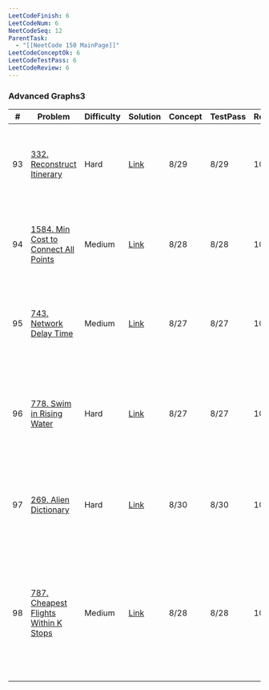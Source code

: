 ```yaml
---
LeetCodeFinish: 6
LeetCodeNum: 6
NeetCodeSeq: 12
ParentTask:
  - "[[NeetCode 150 MainPage]]"
LeetCodeConceptOk: 6
LeetCodeTestPass: 6
LeetCodeReview: 6
---
```


### Advanced Graphs3

| #   | Problem                                                                                                | Difficulty | Solution                                                              | Concept | TestPass | Review | Finish | Note                                                                                  |
| --- | ------------------------------------------------------------------------------------------------------ | ---------- | --------------------------------------------------------------------- | ------- | -------- | ------ | ------ | ------------------------------------------------------------------------------------- |
| 93  | [332. Reconstruct Itinerary](https://leetcode.com/problems/reconstruct-itinerary/)                     | Hard       | [Link](https://neetcode.io/solutions/reconstruct-itinerary)           | 8/29    | 8/29     | 10/22  | 10/22  | [[332. Reconstruct Itinerary - Main]] - **尤拉環，之後要再複習，容易忘記**                           |
| 94  | [1584. Min Cost to Connect All Points](https://leetcode.com/problems/min-cost-to-connect-all-points/)  | Medium     | [Link](https://neetcode.io/solutions/min-cost-to-connect-all-points)  | 8/28    | 8/28     | 10/21  | 10/21  | [[1584. Min Cost to Connect All Points - Main]] - *要再複習，搭配 heap*                      |
| 95  | [743. Network Delay Time](https://leetcode.com/problems/network-delay-time/)                           | Medium     | [Link](https://neetcode.io/solutions/network-delay-time)              | 8/27    | 8/27     | 10/22  | 10/22  | [[743. Network Delay Time - Main]] - *Dijkstra 基本題型，要再複習*                             |
| 96  | [778. Swim in Rising Water](https://leetcode.com/problems/swim-in-rising-water/)                       | Hard       | [Link](https://neetcode.io/solutions/swim-in-rising-water)            | 8/27    | 8/27     | 10/23  | 10/23  | [[778. Swim in Rising Water - Main]] - **Dijkstra 變體，要能夠判斷出題目的模態**                    |
| 97  | [269. Alien Dictionary](https://leetcode.com/problems/alien-dictionary/)                               | Hard       | [Link](https://neetcode.io/solutions/alien-dictionary)                | 8/30    | 8/30     | 10/23  | 10/23  | [[269. Alien Dictionary - Main]] - **Kahn 變體，難在建圖和實作量偏大**                             |
| 98  | [787. Cheapest Flights Within K Stops](https://leetcode.com/problems/cheapest-flights-within-k-stops/) | Medium     | [Link](https://neetcode.io/solutions/cheapest-flights-within-k-stops) | 8/28    | 8/28     | 10/22  | 10/22  | [[787. Cheapest Flights Within K Stops - Main]] - **Dijkstra 變化型難題，很容易錯，邊界條件很多，要再複習** |
